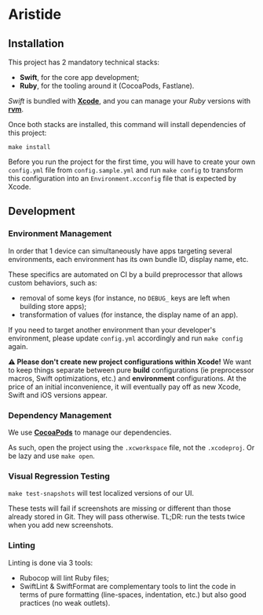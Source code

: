 # Aristide

## Installation

This project has 2 mandatory technical stacks:

* **Swift**, for the core app development;
* **Ruby**, for the tooling around it (CocoaPods, Fastlane).

_Swift_ is bundled with [**Xcode**][xcode], and you can manage your _Ruby_ versions with [**rvm**][rvm].

Once both stacks are installed, this command will install dependencies of this
project:

```
make install
```

Before you run the project for the first time, you will have to create your
own `config.yml` file from `config.sample.yml` and run `make config` to
transform this configuration into an `Environment.xcconfig` file that is
expected by Xcode.

## Development

### Environment Management

In order that 1 device can simultaneously have apps targeting several environments, each environment has
its own bundle ID, display name, etc.

These specifics are automated on CI by a build preprocessor that allows custom behaviors, such as:

* removal of some keys (for instance, no `DEBUG_` keys are left when building store apps);
* transformation of values (for instance, the display name of an app).

If you need to target another environment than your developer's environment,
please update `config.yml` accordingly and run `make config` again.

**⚠️ Please don't create new project configurations within Xcode!** We want to
keep things separate between pure **build** configurations (ie preprocessor
macros, Swift optimizations, etc.) and **environment** configurations. At the
price of an initial inconvenience, it will eventually pay off as new Xcode,
Swift and iOS versions appear.

### Dependency Management

We use [**CocoaPods**][cocoapods] to manage our dependencies.

As such, open the project using the `.xcworkspace` file, not the `.xcodeproj`.
Or be lazy and use `make open`.

### Visual Regression Testing

`make test-snapshots` will test localized versions of our UI.

These tests will fail if screenshots are missing or different than those already
stored in Git. They will pass otherwise. TL;DR: run the tests twice when you
add new screenshots.

### Linting

Linting is done via 3 tools:

* Rubocop will lint Ruby files;
* SwiftLint & SwiftFormat are complementary tools to lint the code in terms of
  pure formatting (line-spaces, indentation, etc.) but also good practices (no
  weak outlets).

[cocoapods]: https://cocoapods.org
[rvm]: https://rvm.io/rvm/install
[xcode]: https://apps.apple.com/app/xcode/id497799835
